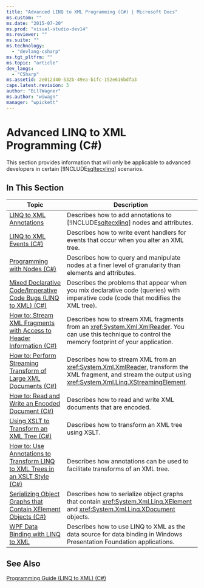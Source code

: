 ```yaml
---
title: "Advanced LINQ to XML Programming (C#) | Microsoft Docs"
ms.custom: ""
ms.date: "2015-07-20"
ms.prod: "visual-studio-dev14"
ms.reviewer: ""
ms.suite: ""
ms.technology: 
  - "devlang-csharp"
ms.tgt_pltfrm: ""
ms.topic: "article"
dev_langs: 
  - "CSharp"
ms.assetid: 2e012d40-532b-49ea-b1fc-152e616bdfa3
caps.latest.revision: 3
author: "BillWagner"
ms.author: "wiwagn"
manager: "wpickett"
---
```

# Advanced LINQ to XML Programming (C#)
This section provides information that will only be applicable to advanced developers in certain [!INCLUDE[sqltecxlinq](../../../../csharp/programming-guide/concepts/linq/includes/sqltecxlinq_md.md)] scenarios.  
  
## In This Section  
  
|Topic|Description|  
|-----------|-----------------|  
|[LINQ to XML Annotations](../../../../csharp/programming-guide/concepts/linq/linq-to-xml-annotations.md)|Describes how to add annotations to [!INCLUDE[sqltecxlinq](../../../../csharp/programming-guide/concepts/linq/includes/sqltecxlinq_md.md)] nodes and attributes.|  
|[LINQ to XML Events (C#)](../../../../csharp/programming-guide/concepts/linq/linq-to-xml-events.md)|Describes how to write event handlers for events that occur when you alter an XML tree.|  
|[Programming with Nodes (C#)](../../../../csharp/programming-guide/concepts/linq/programming-with-nodes.md)|Describes how to query and manipulate nodes at a finer level of granularity than elements and attributes.|  
|[Mixed Declarative Code/Imperative Code Bugs (LINQ to XML) (C#)](../../../../csharp/programming-guide/concepts/linq/mixed-declarative-code-imperative-code-bugs-linq-to-xml.md)|Describes the problems that appear when you mix declarative code (queries) with imperative code (code that modifies the XML tree).|  
|[How to: Stream XML Fragments with Access to Header Information (C#)](../../../../csharp/programming-guide/concepts/linq/how-to-stream-xml-fragments-with-access-to-header-information.md)|Describes how to stream XML fragments from an <xref:System.Xml.XmlReader>. You can use this technique to control the memory footprint of your application.|  
|[How to: Perform Streaming Transform of Large XML Documents (C#)](../../../../csharp/programming-guide/concepts/linq/how-to-perform-streaming-transform-of-large-xml-documents.md)|Describes how to stream XML from an <xref:System.Xml.XmlReader>, transform the XML fragment, and stream the output using <xref:System.Xml.Linq.XStreamingElement>.|  
|[How to: Read and Write an Encoded Document (C#)](../../../../csharp/programming-guide/concepts/linq/how-to-read-and-write-an-encoded-document.md)|Describes how to read and write XML documents that are encoded.|  
|[Using XSLT to Transform an XML Tree (C#)](../../../../csharp/programming-guide/concepts/linq/using-xslt-to-transform-an-xml-tree.md)|Describes how to transform an XML tree using XSLT.|  
|[How to: Use Annotations to Transform LINQ to XML Trees in an XSLT Style (C#)](../../../../csharp/programming-guide/concepts/linq/how-to-use-annotations-to-transform-linq-to-xml-trees-in-an-xslt-style.md)|Describes how annotations can be used to facilitate transforms of an XML tree.|  
|[Serializing Object Graphs that Contain XElement Objects (C#)](../../../../csharp/programming-guide/concepts/linq/serializing-object-graphs-that-contain-xelement-objects.md)|Describes how to serialize object graphs that contain <xref:System.Xml.Linq.XElement> and <xref:System.Xml.Linq.XDocument> objects.|  
|[WPF Data Binding with LINQ to XML](/visual-studio/designers/wpf-data-binding-with-linq-to-xml)|Describes how to use LINQ to XML as the data source for data binding in Windows Presentation Foundation applications.|  
  
## See Also  
 [Programming Guide (LINQ to XML) (C#)](../../../../csharp/programming-guide/concepts/linq/programming-guide-linq-to-xml.md)